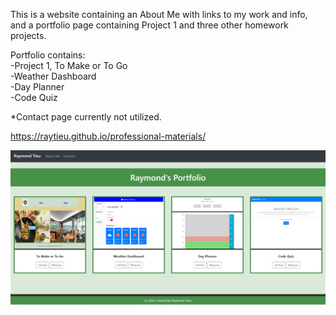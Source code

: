 This is a website containing an About Me with links to my work and info, and a portfolio page containing Project 1 and three other homework projects.

Portfolio contains:  
-Project 1, To Make or To Go  
-Weather Dashboard  
-Day Planner  
-Code Quiz

*Contact page currently not utilized.

https://raytieu.github.io/professional-materials/

![weather dashboard](images/screenshot.PNG)
